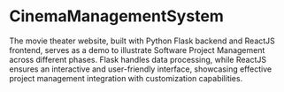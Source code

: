 # CinemaManagementSystem
The movie theater website, built with Python Flask backend and ReactJS frontend, serves as a demo to illustrate Software Project Management across different phases. Flask handles data processing, while ReactJS ensures an interactive and user-friendly interface, showcasing effective project management integration with customization capabilities.
